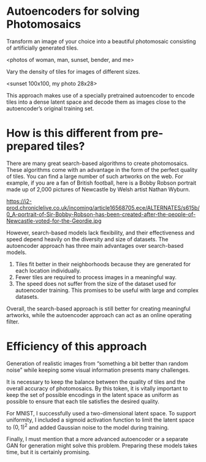 # Autoencoders for solving Photomosaics
Transform an image of your choice into a beautiful photomosaic consisting of artificially generated tiles.

<photos of woman, man, sunset, bender, and me>

Vary the density of tiles for images of different sizes.

<sunset 100x100, my photo 28x28>

This approach makes use of a specially pretrained autoencoder to encode tiles into a dense latent space and decode them as images close to the autoencoder’s original training set.

# How is this different from pre-prepared tiles?
There are many great search-based algorithms to create photomosaics. These algorithms come with an advantage in the form of the perfect quality of tiles. You can find a large number of such artworks on the web. For example, if you are a fan of British football, here is a Bobby Robson portrait made up of 2,000 pictures of Newcastle by Welsh artist Nathan Wyburn.

https://i2-prod.chroniclelive.co.uk/incoming/article16568705.ece/ALTERNATES/s615b/0_A-portrait-of-Sir-Bobby-Robson-has-been-created-after-the-people-of-Newcastle-voted-for-the-Geordie.jpg

However, search-based models lack flexibility, and their effectiveness and speed depend heavily on the diversity and size of datasets. The autoencoder approach has three main advantages over search-based models. 
1)	Tiles fit better in their neighborhoods because they are generated for each location individually. 
2)	Fewer tiles are required to process images in a meaningful way. 
3)	The speed does not suffer from the size of the dataset used for autoencoder training. This promises to be useful with large and complex datasets.

Overall, the search-based approach is still better for creating meaningful artworks, while the autoencoder approach can act as an online operating filter.

# Efficiency of this approach 
Generation of realistic images from “something a bit better than random noise” while keeping some visual information presents many challenges. 

It is necessary to keep the balance between the quality of tiles and the overall accuracy of photomosaics. By this token, it is vitally important to keep the set of possible encodings in the latent space as uniform as possible to ensure that each tile satisfies the desired quality.

For MNIST, I successfully used a two-dimensional latent space. To support uniformity, I included a sigmoid activation function to limit the latent space to $(0, 1)^2$ and added Gaussian noise to the model during training.

<distribution of digits>

Finally, I must mention that a more advanced autoencoder or a separate GAN for generation might solve this problem. Preparing these models takes time, but it is certainly promising. 
